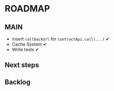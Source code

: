 # ROADMAP

## MAIN

- insert `callbackUrl` for `contractApi.call(...)` ✔
- Cache System ✔
- Write tests ✔

## Next steps

## Backlog
